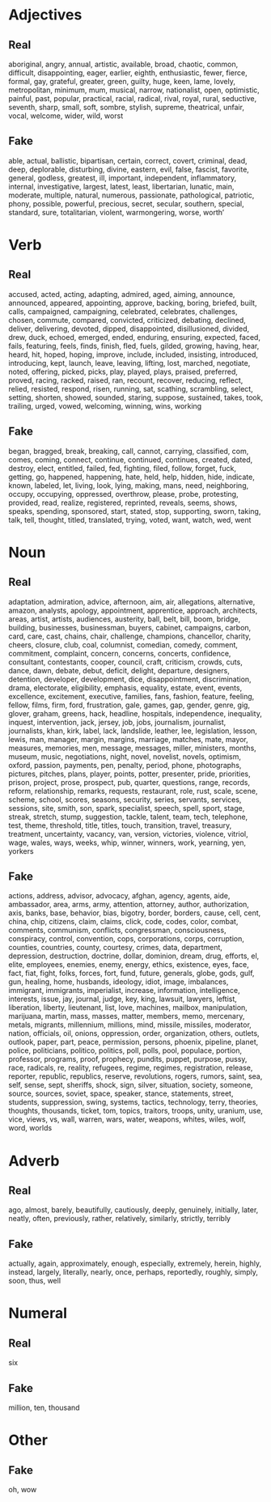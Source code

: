 # Adjectives
## Real
aboriginal, angry, annual, artistic, available, broad, chaotic, common, difficult, disappointing, eager, earlier, eighth, enthusiastic, fewer, fierce, formal, gay, grateful, greater, green, guilty, huge, keen, lame, lovely, metropolitan, minimum, mum, musical, narrow, nationalist, open, optimistic, painful, past, popular, practical, racial, radical, rival, royal, rural, seductive, seventh, sharp, small, soft, sombre, stylish, supreme, theatrical, unfair, vocal, welcome, wider, wild, worst

## Fake
able, actual, ballistic, bipartisan, certain, correct, covert, criminal, dead, deep, deplorable, disturbing, divine, eastern, evil, false, fascist, favorite, general, godless, greatest, ill, important, independent, inflammatory, internal, investigative, largest, latest, least, libertarian, lunatic, main, moderate, multiple, natural, numerous, passionate, pathological, patriotic, phony, possible, powerful, precious, secret, secular, southern, special, standard, sure, totalitarian, violent, warmongering, worse, worth’

# Verb
## Real
accused, acted, acting, adapting, admired, aged, aiming, announce, announced, appeared, appointing, approve, backing, boring, briefed, built, calls, campaigned, campaigning, celebrated, celebrates, challenges, chosen, commute, compared, convicted, criticized, debating, declined, deliver, delivering, devoted, dipped, disappointed, disillusioned, divided, drew, duck, echoed, emerged, ended, enduring, ensuring, expected, faced, fails, featuring, feels, finds, finish, fled, fuels, gilded, growing, having, hear, heard, hit, hoped, hoping, improve, include, included, insisting, introduced, introducing, kept, launch, leave, leaving, lifting, lost, marched, negotiate, noted, offering, picked, picks, play, played, plays, praised, preferred, proved, racing, racked, raised, ran, recount, recover, reducing, reflect, relied, resisted, respond, risen, running, sat, scathing, scrambling, select, setting, shorten, showed, sounded, staring, suppose, sustained, takes, took, trailing, urged, vowed, welcoming, winning, wins, working

## Fake
began, bragged, break, breaking, call, cannot, carrying, classified, com, comes, coming, connect, continue, continued, continues, created, dated, destroy, elect, entitled, failed, fed, fighting, filed, follow, forget, fuck, getting, go, happened, happening, hate, held, help, hidden, hide, indicate, known, labeled, let, living, look, lying, making, mans, need, neighboring, occupy, occupying, oppressed, overthrow, please, probe, protesting, provided, read, realize, registered, reprinted, reveals, seems, shows, speaks, spending, sponsored, start, stated, stop, supporting, sworn, taking, talk, tell, thought, titled, translated, trying, voted, want, watch, wed, went

# Noun

## Real
adaptation, admiration, advice, afternoon, aim, air, allegations, alternative, amazon, analysts, apology, appointment, apprentice, approach, architects, areas, artist, artists, audiences, austerity, ball, belt, bill, boom, bridge, building, businesses, businessman, buyers, cabinet, campaigns, carbon, card, care, cast, chains, chair, challenge, champions, chancellor, charity, cheers, closure, club, coal, columnist, comedian, comedy, comment, commitment, complaint, concern, concerns, concerts, confidence, consultant, contestants, cooper, council, craft, criticism, crowds, cuts, dance, dawn, debate, debut, deficit, delight, departure, designers, detention, developer, development, dice, disappointment, discrimination, drama, electorate, eligibility, emphasis, equality, estate, event, events, excellence, excitement, executive, families, fans, fashion, feature, feeling, fellow, films, firm, ford, frustration, gale, games, gap, gender, genre, gig, glover, graham, greens, hack, headline, hospitals, independence, inequality, inquest, intervention, jack, jersey, job, jobs, journalism, journalist, journalists, khan, kirk, label, lack, landslide, leather, lee, legislation, lesson, lewis, man, manager, margin, margins, marriage, matches, mate, mayor, measures, memories, men, message, messages, miller, ministers, months, museum, music, negotiations, night, novel, novelist, novels, optimism, oxford, passion, payments, pen, penalty, period, phone, photographs, pictures, pitches, plans, player, points, potter, presenter, pride, priorities, prison, project, prose, prospect, pub, quarter, questions, range, records, reform, relationship, remarks, requests, restaurant, role, rust, scale, scene, scheme, school, scores, seasons, security, series, servants, services, sessions, site, smith, son, spark, specialist, speech, spell, sport, stage, streak, stretch, stump, suggestion, tackle, talent, team, tech, telephone, test, theme, threshold, title, titles, touch, transition, travel, treasury, treatment, uncertainty, vacancy, van, version, victories, violence, vitriol, wage, wales, ways, weeks, whip, winner, winners, work, yearning, yen, yorkers

## Fake
actions, address, advisor, advocacy, afghan, agency, agents, aide, ambassador, area, arms, army, attention, attorney, author, authorization, axis, banks, base, behavior, bias, bigotry, border, borders, cause, cell, cent, china, chip, citizens, claim, claims, click, code, codes, color, combat, comments, communism, conflicts, congressman, consciousness, conspiracy, control, convention, cops, corporations, corps, corruption, counties, countries, county, courtesy, crimes, data, department, depression, destruction, doctrine, dollar, dominion, dream, drug, efforts, el, elite, employees, enemies, enemy, energy, ethics, existence, eyes, face, fact, fiat, fight, folks, forces, fort, fund, future, generals, globe, gods, gulf, gun, healing, home, husbands, ideology, idiot, image, imbalances, immigrant, immigrants, imperialist, increase, information, intelligence, interests, issue, jay, journal, judge, key, king, lawsuit, lawyers, leftist, liberation, liberty, lieutenant, list, love, machines, mailbox, manipulation, marijuana, martin, mass, masses, matter, members, memo, mercenary, metals, migrants, millennium, millions, mind, missile, missiles, moderator, nation, officials, oil, onions, oppression, order, organization, others, outlets, outlook, paper, part, peace, permission, persons, phoenix, pipeline, planet, police, politicians, politico, politics, poll, polls, pool, populace, portion, professor, programs, proof, prophecy, pundits, puppet, purpose, pussy, race, radicals, re, reality, refugees, regime, regimes, registration, release, reporter, republic, republics, reserve, revolutions, rogers, rumors, saint, sea, self, sense, sept, sheriffs, shock, sign, silver, situation, society, someone, source, sources, soviet, space, speaker, stance, statements, street, students, suppression, swing, systems, tactics, technology, terry, theories, thoughts, thousands, ticket, tom, topics, traitors, troops, unity, uranium, use, vice, views, vs, wall, warren, wars, water, weapons, whites, wiles, wolf, word, worlds


# Adverb

## Real
ago, almost, barely, beautifully, cautiously, deeply, genuinely, initially, later, neatly, often, previously, rather, relatively, similarly, strictly, terribly

## Fake
actually, again, approximately, enough, especially, extremely, herein, highly, instead, largely, literally, nearly, once, perhaps, reportedly, roughly, simply, soon, thus, well


# Numeral

## Real
six

## Fake
million, ten, thousand

# Other

## Fake
oh, wow
